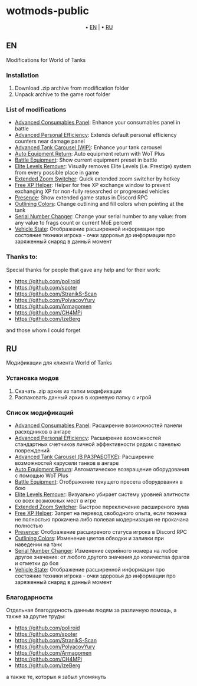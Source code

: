 # wotmods-public

<p align="center">
	&bull; <a href="#en">EN</a> | &bull; <a href="#ru">RU</a> 
</p>

## EN
Modifications for World of Tanks

### Installation

1. Download .zip archive from modification folder
2. Unpack archive to the game root folder

### List of modifications

- [Advanced Consumables Panel](./advancedtankcarousel/): Enhance your consumables panel in battle
- [Advanced Personal Efficiency](./advancedpersonalefficiency/): Extends default personal efficiency counters near damage panel
- [Advanced Tank Carousel (WIP)](./advancedtankcarousel/): Enhance your tank carousel
- [Auto Equipment Return](./autoequipmentreturn/): Auto equipment return with WoT Plus
- [Battle Equipment](./battleEquipment/): Show current equipment preset in battle
- [Elite Levels Remover](./elitelevelsremover/): Visually removes Elite Levels (i.e. Prestige) system from every possible place in game
- [Extended Zoom Switcher](./extendedzoomswitcher/): Quick extended zoom switcher by hotkey
- [Free XP Helper](./freexphelper/): Helper for free XP exchange window to prevent exchanging XP for non-fully researched or progressed vehicles
- [Presence](./presence/): Show extended game status in Discord RPC
- [Outlining Colors](./outliningcolors/): Change outlining and fill colors when pointing at the tank
- [Serial Number Changer](./serialnumberchanger/): Change your serial number to any value: from any value to frags count or current MoE percent
- [Vehicle State](./vehiclestate/): Отображение расширенной информации про состояние техники игрока - очки здоровья до информации про заряженный снаряд в данный момент

### Thanks to:

Special thanks for people that gave any help and for their work:

- https://github.com/poliroid
- https://github.com/spoter
- https://github.com/StranikS-Scan
- https://github.com/PolyacovYury
- https://github.com/Armagomen
- https://github.com/CH4MPi
- https://github.com/IzeBerg

and those whom I could forget

## RU
Модификации для клиента World of Tanks

### Установка модов

1. Скачать .zip архив из папки модификации
2. Распаковать данный архив в корневую папку с игрой

### Список модификаций

- [Advanced Consumables Panel](./advancedtankcarousel/): Расширение возможностей панели расходников в ангаре
- [Advanced Personal Efficiency](./advancedpersonalefficiency/): Расширение возможностей стандартных счетчиков личной эффективности рядом с панелью повреждений
- [Advanced Tank Carousel (В РАЗРАБОТКЕ)](./advancedtankcarousel/): Расширение возможностей карусели танков в ангаре
- [Auto Equipment Return](./autoequipmentreturn/): Автоматическое возвращение оборудования с помощью WoT Plus
- [Battle Equipment](./battleequipment/): Отображение текущего пресета оборудования в бою
- [Elite Levels Remover](./elitelevelsremover/): Визуально убирает систему уровней элитности со всех возможных мест в игре
- [Extended Zoom Switcher](./extendedzoomswitcher/): Быстрое переключение расширеного зума
- [Free XP Helper](./freexphelper/): Запрет на перевод свободного опыта, если техника не полностью прокачена либо полевая модернизация не прокачана полностью
- [Presence](./presence/): Отображение расширеного статуса игрока в Discord RPC
- [Outlining Colors](./outliningcolors/): Изменение цветов обводки и заливки при наведении на танк
- [Serial Number Changer](./serialnumberchanger/): Изменение серийного номера на любое другое значение: от любого другого значения до количества фрагов и отметки до боя
- [Vehicle State](./vehiclestate/): Отображение расширенной информации про состояние техники игрока - очки здоровья до информации про заряженный снаряд в данный момент

### Благодарности

Отдельная благодарность данным людям за различную помощь, а также за другие труды:

- https://github.com/poliroid
- https://github.com/spoter
- https://github.com/StranikS-Scan
- https://github.com/PolyacovYury
- https://github.com/Armagomen
- https://github.com/CH4MPi
- https://github.com/IzeBerg

а также те, которых я забыл упомянуть
